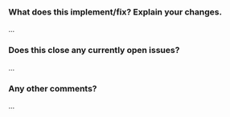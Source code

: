 <!-- Thanks for sending a pull request! Please add the feature label if implementing a feature, bug label if fixing a bug -->

### What does this implement/fix? Explain your changes.
...

### Does this close any currently open issues?
...

### Any other comments?
...
